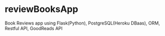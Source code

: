 # reviewBooksApp
Book Reviews app using Flask(Python), PostgreSQL(Heroku DBaas), ORM, Restful API, GoodReads API
